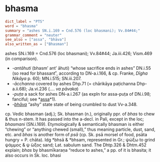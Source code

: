 # bhasma

``` toml
dict_label = "PTS"
word = "bhasma"
summary = "ashes SN.i.169 = Cnd.576 (loc bhasmani); Vv.84#44;"
grammar_comment = "neuter"
see_also = ["assa", "bhāva"]
also_written_as = ["Bhasman"]
```

ashes SN.i.169 = Cnd.576 (loc bhasmani); Vv.84#44; Ja.iii.426; Vism.469 (in comparison).

* *\-antāhuti* (bhasm’ ant’ āhuti) “whose sacrifice ends in ashes” DN.i.55 (so read for bhassant˚, according to DN\-a.i.166, & cp. Franke, *Dīgha Nikāya* p. 60); MN.i.515; SN.iii.207.
* *\-ācchanna* covered by ashes Dhp.71 (= chārikāya paṭichanna Dhp\-a.ii.68); Ja.vi.236 (.… *va pāvaka*)
* *\-puṭa* a sack for ashes DN\-a.i.267 (as expln for assa\-puṭa of DN.i.98; fanciful; see *[assa](assa.md)*1).
* *\-[bhāva](bhāva.md)* “ashy” state state of being crumbled to dust Vv\-a.348.

cp. Vedic bhasman (adj.); Sk. bhasman (n.), originally ppr. of *bhas* to chew & thus n\-stem. It has passed into the a\-decl. in Pali, except in the loc; *bhasmani* (SN.i.169). Etymologically & semantically bhasman is either “chewing” or “anything chewed (small),” thus meaning particle, dust, sand, etc. and *bhas* is another form of *psā* (cp. Sk. psā morsel of food, psāta hungry = P. chāta). Idg \*bhsā & \*bhsam, represented in Gr.; ψώξω to grind ψάμμος & ψ ̈ωξος sand; Lat. sabulum sand. The Dhtp.326 & Dhtm.452 explain; *bhas* by bhasmīkaraṇa “reduce to ashes,” a pp. of it is bhasita; it also occurs in Sk. loc. bhasi

